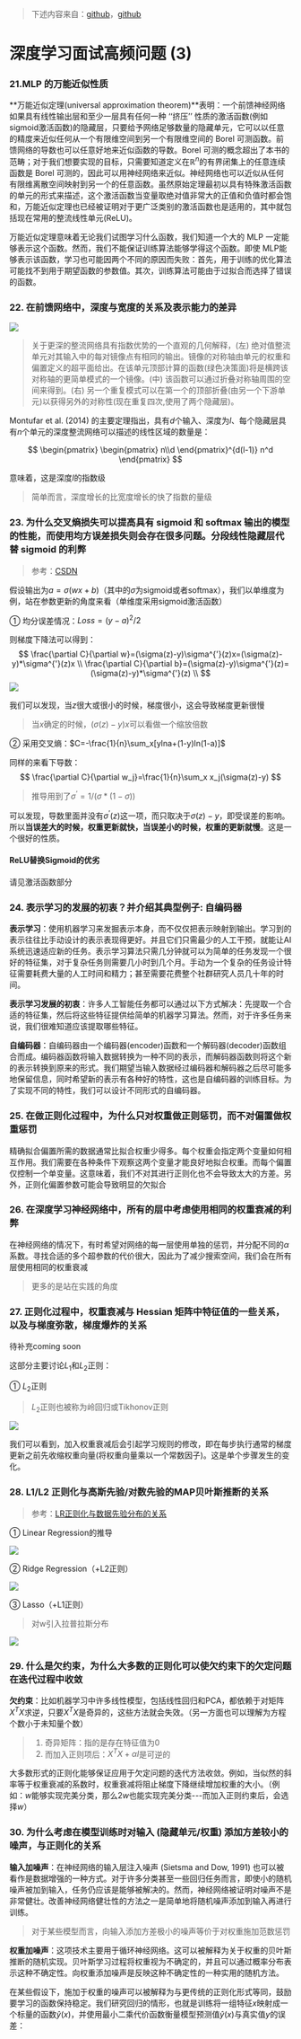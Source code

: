 > 下述内容来自：[github](https://github.com/elviswf/DeepLearningBookQA_cn)，[github](https://github.com/exacity/deeplearningbook-chinese)

# 深度学习面试高频问题 (3)

### 21.MLP 的万能近似性质

**万能近似定理(universal approximation theorem)**表明：一个前馈神经网络如果具有线性输出层和至少一层具有任何一种 ‘‘挤压’’ 性质的激活函数(例如sigmoid激活函数)的隐藏层，只要给予网络足够数量的隐藏单元，它可以以任意的精度来近似任何从一个有限维空间到另一个有限维空间的 Borel 可测函数。前馈网络的导数也可以任意好地来近似函数的导数。Borel 可测的概念超出了本书的范畴；对于我们想要实现的目标，只需要知道定义在$\mathbb{R}^n$的有界闭集上的任意连续函数是 Borel 可测的，因此可以用神经网络来近似。神经网络也可以近似从任何有限维离散空间映射到另一个的任意函数。虽然原始定理最初以具有特殊激活函数的单元的形式来描述，这个激活函数当变量取绝对值非常大的正值和负值时都会饱和，万能近似定理也已经被证明对于更广泛类别的激活函数也是适用的，其中就包括现在常用的整流线性单元(ReLU)。

万能近似定理意味着无论我们试图学习什么函数，我们知道一个大的 MLP 一定能够表示这个函数。然而，我们不能保证训练算法能够学得这个函数。即使 MLP能够表示该函数，学习也可能因两个不同的原因而失败：首先，用于训练的优化算法可能找不到用于期望函数的参数值。其次，训练算法可能由于过拟合而选择了错误的函数。

### 22. 在前馈网络中，深度与宽度的关系及表示能力的差异

![](png/c1.png)

> 关于更深的整流网络具有指数优势的一个直观的几何解释，(左) 绝对值整流单元对其输入中的每对镜像点有相同的输出。镜像的对称轴由单元的权重和偏置定义的超平面给出。在该单元顶部计算的函数(绿色决策面)将是横跨该对称轴的更简单模式的一个镜像。(中) 该函数可以通过折叠对称轴周围的空间来得到。(右) 另一个重复模式可以在第一个的顶部折叠(由另一个下游单元)以获得另外的对称性(现在重复四次,使用了两个隐藏层)。

Montufar et al. (2014) 的主要定理指出，具有$d$个输入、深度为$l$、每个隐藏层具有$n$个单元的深度整流网络可以描述的线性区域的数量是：
>
$$
\begin{pmatrix} \begin{pmatrix} n\\d \end{pmatrix}^{d(l-1)} n^d  \end{pmatrix}
$$
>
意味着，这是深度$l$的指数级

> 简单而言，深度增长的比宽度增长的快了指数的量级

### 23. 为什么交叉熵损失可以提高具有 sigmoid 和 softmax 输出的模型的性能，而使用均方误差损失则会存在很多问题。分段线性隐藏层代替 sigmoid 的利弊

> 参考：[CSDN](https://blog.csdn.net/guoyunfei20/article/details/78247263)

假设输出为$a=\sigma(wx+b)$（其中的$\sigma$为sigmoid或者softmax），我们以单维度为例，站在参数更新的角度来看（单维度采用sigmoid激活函数）

① 均分误差情况：$Loss=(y-a)^2/2$

则梯度下降法可以得到：
$$
\frac{\partial C}{\partial w}=(\sigma(z)-y)\sigma^{'}(z)x=(\sigma(z)-y)*\sigma^{'}(z)x \\
\frac{\partial C}{\partial b}=(\sigma(z)-y)\sigma^{'}(z)=(\sigma(z)-y)*\sigma^{'}(z) \\
$$
![](png/c3.png)

我们可以发现，当$z$很大或很小的时候，梯度很小，这会导致梯度更新很慢

> 当$x$确定的时候，$(\sigma(z)-y)x$可以看做一个缩放倍数

② 采用交叉熵：$C=-\frac{1}{n}\sum_x[ylna+(1-y)ln(1-a)]$

同样的来看下导数：
$$
\frac{\partial C}{\partial w_j}=\frac{1}{n}\sum_x x_j(\sigma(z)-y)
$$

> 推导用到了$\sigma^{‘}=1/(\sigma*(1-\sigma) )$

可以发现，导数里面并没有$\sigma^{’}(z)$这一项，而只取决于$\sigma(z)-y$，即受误差的影响。所以**当误差大的时候，权重更新就快，当误差小的时候，权重的更新就慢**。这是一个很好的性质。

#### ReLU替换Sigmoid的优劣

请见激活函数部分

### 24. 表示学习的发展的初衷？并介绍其典型例子: 自编码器

**表示学习**：使用机器学习来发掘表示本身，而不仅仅把表示映射到输出。学习到的表示往往比手动设计的表示表现得更好。并且它们只需最少的人工干预，就能让AI系统迅速适应新的任务。表示学习算法只需几分钟就可以为简单的任务发现一个很好的特征集，对于复杂任务则需要几小时到几个月。手动为一个复杂的任务设计特征需要耗费大量的人工时间和精力；甚至需要花费整个社群研究人员几十年的时间。

**表示学习发展的初衷**：许多人工智能任务都可以通过以下方式解决：先提取一个合适的特征集，然后将这些特征提供给简单的机器学习算法。然而，对于许多任务来说，我们很难知道应该提取哪些特征。

**自编码器**：自编码器由一个编码器(encoder)函数和一个解码器(decoder)函数组合而成。编码器函数将输入数据转换为一种不同的表示，而解码器函数则将这个新的表示转换到原来的形式。我们期望当输入数据经过编码器和解码器之后尽可能多地保留信息，同时希望新的表示有各种好的特性，这也是自编码器的训练目标。为了实现不同的特性，我们可以设计不同形式的自编码器。

### 25. 在做正则化过程中，为什么只对权重做正则惩罚，而不对偏置做权重惩罚

精确拟合偏置所需的数据通常比拟合权重少得多。每个权重会指定两个变量如何相互作用。我们需要在各种条件下观察这两个变量才能良好地拟合权重。而每个偏置仅控制一个单变量。这意味着，我们不对其进行正则化也不会导致太大的方差。另外，正则化偏置参数可能会导致明显的欠拟合

### 26. 在深度学习神经网络中，所有的层中考虑使用相同的权重衰减的利弊

在神经网络的情况下，有时希望对网络的每一层使用单独的惩罚，并分配不同的$\alpha$系数。寻找合适的多个超参数的代价很大，因此为了减少搜索空间，我们会在所有层使用相同的权重衰减

> 更多的是站在实践的角度

### 27. 正则化过程中，权重衰减与 Hessian 矩阵中特征值的一些关系，以及与梯度弥散，梯度爆炸的关系

待补充coming soon

这部分主要讨论$L_1$和$L_2$正则：

① $L_2$正则

> $L_2$正则也被称为岭回归或Tikhonov正则

![](png/c2.png)

我们可以看到，加入权重衰减后会引起学习规则的修改，即在每步执行通常的梯度更新之前先收缩权重向量(将权重向量乘以一个常数因子)。这是单个步骤发生的变化。

### 28. L1/L2 正则化与高斯先验/对数先验的MAP贝叶斯推断的关系

> 参考：[LR正则化与数据先验分布的关系](https://www.zhihu.com/question/23536142)

① Linear Regression的推导

![](png/c4.png)

② Ridge Regression（+L2正则）

![](png/c5.png)

③ Lasso（+L1正则）

> 对w引入拉普拉斯分布

![](png/c6.png)

### 29. 什么是欠约束，为什么大多数的正则化可以使欠约束下的欠定问题在迭代过程中收敛

**欠约束**：比如机器学习中许多线性模型，包括线性回归和PCA，都依赖于对矩阵$X^TX$求逆，只要$X^TX$是奇异的，这些方法就会失效。（另一方面也可以理解为方程个数小于未知量个数）

> 1. 奇异矩阵：指的是存在特征值为0
> 2. 而加入正则项后：$X^TX+\alpha I$是可逆的

大多数形式的正则化能够保证应用于欠定问题的迭代方法收敛。例如，当似然的斜率等于权重衰减的系数时，权重衰减将阻止梯度下降继续增加权重的大小。（例如：$w$能够实现完美分类，那么$2w$也能实现完美分类---而加入正则约束后，会选择$w$）

### 30. 为什么考虑在模型训练时对输入 (隐藏单元/权重) 添加方差较小的噪声，与正则化的关系

**输入加噪声**：在神经网络的输入层注入噪声 (Sietsma and Dow, 1991) 也可以被看作是数据增强的一种方式。对于许多分类甚至一些回归任务而言，即使小的随机噪声被加到输入，任务仍应该是能够被解决的。然而，神经网络被证明对噪声不是非常健壮。改善神经网络健壮性的方法之一是简单地将随机噪声添加到输入再进行训练。

> 对于某些模型而言，向输入添加方差极小的噪声等价于对权重施加范数惩罚

**权重加噪声**：这项技术主要用于循环神经网络。这可以被解释为关于权重的贝叶斯推断的随机实现。贝叶斯学习过程将权重视为不确定的，并且可以通过概率分布表示这种不确定性。向权重添加噪声是反映这种不确定性的一种实用的随机方法。

在某些假设下，施加于权重的噪声可以被解释为与更传统的正则化形式等同，鼓励要学习的函数保持稳定。我们研究回归的情形，也就是训练将一组特征$x​$映射成一个标量的函数$\hat{y}(x)​$，并使用最小二乘代价函数衡量模型预测值$\hat{y}(x)​$与真实值$y​$的误差：



